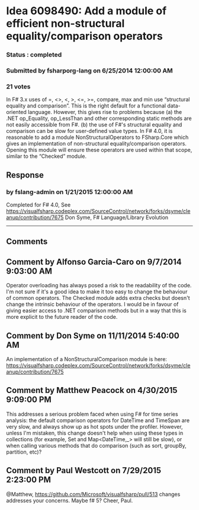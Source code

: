 # Idea 6098490: Add a module of efficient non-structural equality/comparison operators #

### Status : completed

### Submitted by fsharporg-lang on 6/25/2014 12:00:00 AM

### 21 votes

In F# 3.x uses of =, <>, <, >, <=, >=, compare, max and min use “structural equality and comparison”. This is the right default for a functional data-oriented language.
However, this gives rise to problems because
(a) the .NET op_Equality, op_LessThan and other corresponding static methods are not easily accessible from F#.
(b) the use of F#'s structural equality and comparison can be slow for user-defined value types.
In F# 4.0, it is reasonable to add a module NonStructuralOperators to FSharp.Core which gives an implementation of non-structural equality/comparison operators. Opening this module will ensure these operators are used within that scope, similar to the “Checked” module.



## Response 
### by fslang-admin on 1/21/2015 12:00:00 AM

Completed for F# 4.0, See https://visualfsharp.codeplex.com/SourceControl/network/forks/dsyme/cleanup/contribution/7675
Don Syme, F# Language/Library Evolution

------------------------
## Comments


## Comment by Alfonso Garcia-Caro on 9/7/2014 9:03:00 AM
Operator overloading has always posed a risk to the readability of the code. I'm not sure if it's a good idea to make it too easy to change the behaviour of common operators. The Checked module adds extra checks but doesn't change the intrinsic behaviour of the operators.
I would be in favour of giving easier access to .NET comparison methods but in a way that this is more explicit to the future reader of the code.


## Comment by Don Syme on 11/11/2014 5:40:00 AM
An implementation of a NonStructuralComparison module is here: https://visualfsharp.codeplex.com/SourceControl/network/forks/dsyme/cleanup/contribution/7675


## Comment by Matthew Peacock on 4/30/2015 9:09:00 PM
This addresses a serious problem faced when using F# for time series analysis: the default comparison operators for DateTime and TimeSpan are very slow, and always show up as hot spots under the profiler. However, unless I'm mistaken, this change doesn't help when using these types in collections (for example, Set<DateTime> and Map<DateTime,_> will still be slow), or when calling various methods that do comparison (such as sort, groupBy, partition, etc)?


## Comment by Paul Westcott on 7/29/2015 2:23:00 PM
@Matthew,
https://github.com/Microsoft/visualfsharp/pull/513 changes addresses your concerns. Maybe f# 5?
Cheer,
Paul.

